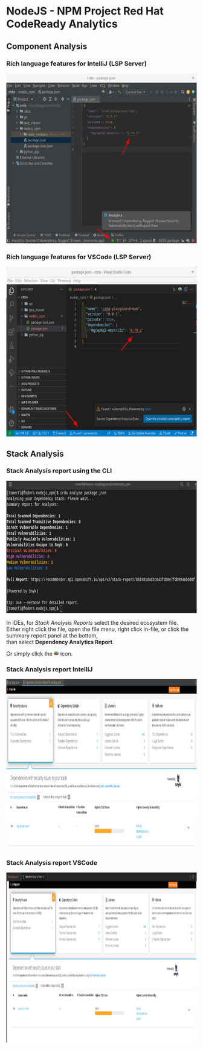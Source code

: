 <h1>NodeJS - NPM Project Red Hat CodeReady Analytics</h1>

<h2>Component Analysis</h2>

<h3>Rich language features for IntelliJ (LSP Server)</h3>
<p><img src="img/nodejs-npm-lsp-intellij.png" alt="nodejs-npm-lsp-intellij" width="800" height="450"/></p>

<h3>Rich language features for VSCode (LSP Server)</h3>
<p><img src="img/nodejs-npm-lsp-vscode.png" alt="nodejs-npm-lsp-vscode" width="800" height="450"/></p>

<h2>Stack Analysis</h2>

<h3>Stack Analysis report using the CLI</h3>
<p><img src="img/nodejs-npm-cli.png" alt="nodejs-npm-cli" width="600" height="350"/></p>

<p>
In IDEs, for <em>Stack Analysis Reports</em> select the desired ecosystem file.<br/>
Either right click the file, open the file menu, right click in-file, or click the summary report panel at the bottom,<br/>
than select <strong>Dependency Analytics Report</strong>.<br/>

Or simply click the <img src="https://raw.githubusercontent.com/redhat-developer/intellij-dependency-analytics/main/src/main/resources/images/report-icon.png" alt="report-icon" width="13px" height="13px"> icon.
</p>

<h3>Stack Analysis report IntelliJ</h3>
<p><img src="img/nodejs-npm-stack-report-intellij.png" alt="nodejs-npm-stack-report-intellij" width="800" height="450"/></p>

<h3>Stack Analysis report VSCode</h3>
<p><img src="img/nodejs-npm-stack-report-vscode.png" alt="nodejs-npm-stack-report-vscode" width="800" height="450"/></p>
